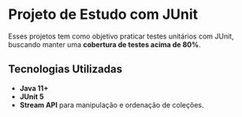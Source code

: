 # Projeto de Estudo com JUnit

Esses projetos tem como objetivo praticar testes unitários com JUnit, buscando manter uma **cobertura de testes acima de 80%**.

## Tecnologias Utilizadas

- **Java 11+**
- **JUnit 5**
- **Stream API** para manipulação e ordenação de coleções.
